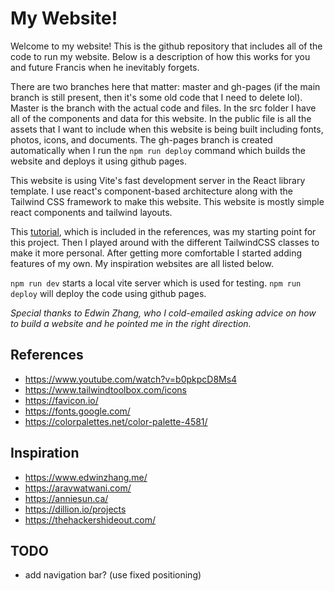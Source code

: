 # My Website!

Welcome to my website! This is the github repository that includes all of the code to run my website. Below is a description of how this works for you and future Francis when he inevitably forgets.

There are two branches here that matter: master and gh-pages (if the main branch is still present, then it's some old code that I need to delete lol). Master is the branch with the actual code and files. In the src folder I have all of the components and data for this website. In the public file is all the assets that I want to include when this website is being built including fonts, photos, icons, and documents. The gh-pages branch is created automatically when I run the `npm run deploy` command which builds the website and deploys it using github pages.

This website is using Vite's fast development server in the React library template. I use react's component-based architecture along with the Tailwind CSS framework to make this website. This website is mostly simple react components and tailwind layouts.

This [tutorial](https://www.youtube.com/watch?v=b0pkpcD8Ms4 'Tutorial'), which is included in the references, was my starting point for this project. Then I played around with the different TailwindCSS classes to make it more personal. After getting more comfortable I started adding features of my own. My inspiration websites are all listed below.

`npm run dev` starts a local vite server which is used for testing. `npm run deploy` will deploy the code using github pages. 

*Special thanks to Edwin Zhang, who I cold-emailed asking advice on how to build a website and he pointed me in the right direction.*

## References
- https://www.youtube.com/watch?v=b0pkpcD8Ms4
- https://www.tailwindtoolbox.com/icons
- https://favicon.io/
- https://fonts.google.com/
- https://colorpalettes.net/color-palette-4581/

## Inspiration
- https://www.edwinzhang.me/
- https://aravwatwani.com/
- https://anniesun.ca/
- https://dillion.io/projects
- https://thehackershideout.com/

## TODO
- add navigation bar? (use fixed positioning)